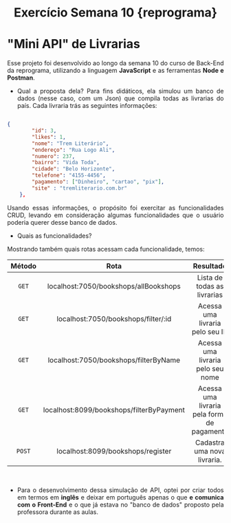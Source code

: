 # <div align = "center"> Exercício Semana 10 {reprograma} </div>

# "Mini API" de Livrarias

</div>

<div align = "justify">

Esse projeto foi desenvolvido ao longo da semana 10 do curso de Back-End da reprograma, utilizando a linguagem **JavaScript** e as ferramentas **Node e Postman**.

- Qual a proposta dela?
Para fins didáticos, ela simulou um banco de dados (nesse caso, com um Json) que compila todas as livrarias do país. Cada livraria trás as seguintes informações:

```json

{
        "id": 3,
        "likes": 1,
        "nome": "Trem Literário",
        "endereço": "Rua Logo Ali",
        "numero": 237,
        "bairro": "Vida Toda",
        "cidade": "Belo Horizonte",
        "telefone": "4155-4456",
        "pagamento": ["Dinheiro", "cartao", "pix"],
        "site" : "tremliterario.com.br"
    },

```

Usando essas informações, o propósito foi exercitar as funcionalidades CRUD, levando em consideração algumas funcionalidades que o usuário poderia querer desse banco de dados.

- Quais as funcionalidades?

Mostrando também quais rotas acessam cada funcionalidade, temos:

<div align = "center">

|  Método  |                  Rota                       |                                Resultado                     |
| :------: | :-------------------------------------:     | :-------------------------------------------------------:    |
|  `GET`   | localhost:7050/bookshops/allBookshops              |                            Lista de todas as livrarias       |
|  `GET`   | localhost:7050/bookshops/filter/:id          |                                      Acessa uma livraria pelo seu ID           |
|  `GET`   | localhost:7050/bookshops/filterByName  |                                       Acessa uma livraria pelo seu nome         |
|  `GET`   | localhost:8099/bookshops/filterByPayment              |                        Acessa uma livraria pela forma de pagamento |
|  `POST`   | localhost:8099/bookshops/register            |                         Cadastra uma nova livraria.|


<br>
</div>

- Para o desenvolvimento dessa simulação de API, optei por criar todos em termos em **inglês** e deixar em português apenas o que **e comunica com o Front-End** e o que já estava no "banco de dados" proposto pela professora durante as aulas.